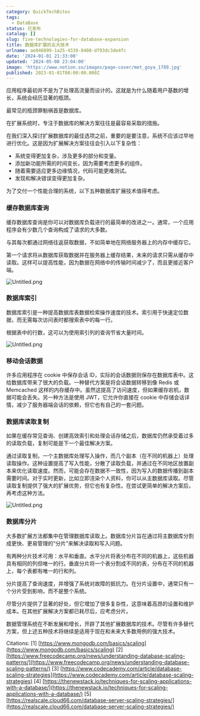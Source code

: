 ```yaml
---
category: QuickTechBites
tags:
  - DataBase
status: 已发布
catalog: []
slug: five-technologies-for-database-expansion
title: 数据库扩展的五大技术
urlname: ae048899-1a25-4338-8408-df93dc3de4fc
date: '2024-01-01 21:33:00'
updated: '2024-05-08 23:04:00'
image: 'https://www.notion.so/images/page-cover/met_goya_1789.jpg'
published: 2023-01-01T08:00:00.000Z
---
```


应用程序最初并不是为了处理高流量而设计的。这就是为什么随着用户基数的增长，系统会经历显著的瓶颈。


最常见的瓶颈罪魁祸首是数据库。


在扩展系统时，专注于数据库的解决方案往往是最容易采取的措施。


在我们深入探讨扩展数据库的最佳选项之前，重要的是要注意，系统不应该过早地进行优化。这是因为扩展解决方案往往会引入以下复杂性：

- 系统变得更加复杂，涉及更多的部分和变量。
- 添加新功能所需的时间变长，因为需要考虑更多的组件。
- 随着需要适应更多边缘情况，代码可能更难测试。
- 发现和解决错误变得更加复杂。

为了交付一个性能合理的系统，以下五种数据库扩展技术值得考虑。


### **缓存数据库查询**


缓存数据库查询是你可以对数据库负载进行的最简单的改进之一。通常，一个应用程序会有少数几个查询构成了请求的大多数。


与其每次都通过网络往返获取数据，不如简单地在网络服务器上的内存中缓存它。


第一个请求将从数据库获取数据并在服务器上缓存结果，未来的请求只需从缓存中读取。这样可以提高性能，因为数据在网络中的传输时间减少了，而且更接近客户端。


![Untitled.png](https://prod-files-secure.s3.us-west-2.amazonaws.com/5d24fe63-e567-4804-86f9-9fdc62e13082/90ccd300-8cb4-4392-a93f-76f7d0b7f352/Untitled.png?X-Amz-Algorithm=AWS4-HMAC-SHA256&X-Amz-Content-Sha256=UNSIGNED-PAYLOAD&X-Amz-Credential=ASIAZI2LB466W3CO6R4N%2F20250415%2Fus-west-2%2Fs3%2Faws4_request&X-Amz-Date=20250415T054004Z&X-Amz-Expires=3600&X-Amz-Security-Token=IQoJb3JpZ2luX2VjEJ3%2F%2F%2F%2F%2F%2F%2F%2F%2F%2FwEaCXVzLXdlc3QtMiJIMEYCIQDNUMS6XSnzat5CMYbBy0p4eKuSCZAX8MEoL7eInHiInAIhAJahojqKT20Xu%2BkDHFr5zELILD7BhNRuECA6liH%2BXM%2FXKv8DCCYQABoMNjM3NDIzMTgzODA1IgxrOgaqOsnePx9CrS8q3AMI4VcVGJVvaU%2B7fM%2FBZoRGmn3t%2FxugkVhSupu8YGXKamqGbuOeZUbCIRAVzERLv%2F5LFzBXPCON3jF4HNEfRKsxWkT6bdXL4sbm4YeXvN6s%2F4YzA5Mj8cnLG4uNU3UZ1%2BTtxefQusPZTmyZa7czFBzIdWRF7O16TED3uY33ViJJ2us%2BnFx4mXlfYnF0bWwv%2BctDhPs1tfXbgIJes9c1ofdjE33rygfQLwuXIo0Ae%2F4TkrT7S9sd0D%2Br9OQITTqURNKO%2Fo7DPGGEbAzXn55HDiQA48As2o43QP1XVsu6ZBy64KioqUKgIizNXxUfmO0KSZ9C7yNEWbimGUzRSL3CMo2AOmfSgjTc0DiYaUY3UauKeURtJwhQf5A%2Fs%2BrtGxLnuovqXHQX%2B%2BHwLwEUh9OnHbHCwMAmcE9iWUjoUh2tJ%2B4Nl9ZdLq4%2BQo2OvTe6JPVQaMnZGyIsyMqvtNzjoD7QnDjMaae4OEs%2BRe7Uk5K1U%2FCRi3A7EyE5weR9%2B%2Ft1oFwW50Di%2BhfQ8N%2FdRDxURY0H6N4rhOwvDd0yhSh1o7jdDGPLBUkUT32EjkJMLELKIMVl2h9RkY9h4CX8xfRVPeMqOShgFqGNLNzLg2gJwxl6SDX1B5QaubUhK08nfP2HCTCmzve%2FBjqkAbkdFHB1ujaDoBmeY%2FIhGRcf48nWjc2yyVMejOC4Codod6rVrkMcvuFJAGLLbTNUuUYm1sym%2By4gxDqBeTonxQcWilqpHxujyuoBG52u1uHw80Tdnp0nF76nlmPqAnYLs6degvCVWMcxs8mW5V1D0RgBdkeykk2%2BWyLwqmwW%2BgrT%2BxkPJvo2PC%2F%2Fmm2QbAdugAHxctJW%2Bb5rBLsWVrwhs%2BPZUZyq&X-Amz-Signature=f86456eb6d40b2a9442242f8b280882323ec205c626a202c16e36a81cc743a2c&X-Amz-SignedHeaders=host&x-id=GetObject)


### **数据库索引**


数据库索引是一种提高数据库表数据检索操作速度的技术。索引用于快速定位数据，而无需每次访问表时都搜索表中的每一行。


根据表中的行数，这可以为使用索引列的查询节省大量时间。


![Untitled.png](https://prod-files-secure.s3.us-west-2.amazonaws.com/5d24fe63-e567-4804-86f9-9fdc62e13082/d4109739-24f9-4adf-abd6-8eec0d12f3c8/Untitled.png?X-Amz-Algorithm=AWS4-HMAC-SHA256&X-Amz-Content-Sha256=UNSIGNED-PAYLOAD&X-Amz-Credential=ASIAZI2LB466W3CO6R4N%2F20250415%2Fus-west-2%2Fs3%2Faws4_request&X-Amz-Date=20250415T054004Z&X-Amz-Expires=3600&X-Amz-Security-Token=IQoJb3JpZ2luX2VjEJ3%2F%2F%2F%2F%2F%2F%2F%2F%2F%2FwEaCXVzLXdlc3QtMiJIMEYCIQDNUMS6XSnzat5CMYbBy0p4eKuSCZAX8MEoL7eInHiInAIhAJahojqKT20Xu%2BkDHFr5zELILD7BhNRuECA6liH%2BXM%2FXKv8DCCYQABoMNjM3NDIzMTgzODA1IgxrOgaqOsnePx9CrS8q3AMI4VcVGJVvaU%2B7fM%2FBZoRGmn3t%2FxugkVhSupu8YGXKamqGbuOeZUbCIRAVzERLv%2F5LFzBXPCON3jF4HNEfRKsxWkT6bdXL4sbm4YeXvN6s%2F4YzA5Mj8cnLG4uNU3UZ1%2BTtxefQusPZTmyZa7czFBzIdWRF7O16TED3uY33ViJJ2us%2BnFx4mXlfYnF0bWwv%2BctDhPs1tfXbgIJes9c1ofdjE33rygfQLwuXIo0Ae%2F4TkrT7S9sd0D%2Br9OQITTqURNKO%2Fo7DPGGEbAzXn55HDiQA48As2o43QP1XVsu6ZBy64KioqUKgIizNXxUfmO0KSZ9C7yNEWbimGUzRSL3CMo2AOmfSgjTc0DiYaUY3UauKeURtJwhQf5A%2Fs%2BrtGxLnuovqXHQX%2B%2BHwLwEUh9OnHbHCwMAmcE9iWUjoUh2tJ%2B4Nl9ZdLq4%2BQo2OvTe6JPVQaMnZGyIsyMqvtNzjoD7QnDjMaae4OEs%2BRe7Uk5K1U%2FCRi3A7EyE5weR9%2B%2Ft1oFwW50Di%2BhfQ8N%2FdRDxURY0H6N4rhOwvDd0yhSh1o7jdDGPLBUkUT32EjkJMLELKIMVl2h9RkY9h4CX8xfRVPeMqOShgFqGNLNzLg2gJwxl6SDX1B5QaubUhK08nfP2HCTCmzve%2FBjqkAbkdFHB1ujaDoBmeY%2FIhGRcf48nWjc2yyVMejOC4Codod6rVrkMcvuFJAGLLbTNUuUYm1sym%2By4gxDqBeTonxQcWilqpHxujyuoBG52u1uHw80Tdnp0nF76nlmPqAnYLs6degvCVWMcxs8mW5V1D0RgBdkeykk2%2BWyLwqmwW%2BgrT%2BxkPJvo2PC%2F%2Fmm2QbAdugAHxctJW%2Bb5rBLsWVrwhs%2BPZUZyq&X-Amz-Signature=bcbc2124eedd9e3146c18ad71feddd3577235036435585d2d4aaa9f852443ff1&X-Amz-SignedHeaders=host&x-id=GetObject)


### **移动会话数据**


许多应用程序在 cookie 中保存会话 ID，实际的会话数据则保存在数据库表中。这给数据库带来了很大的负载。一种替代方案是将会话数据转移到像 Redis 或 Memcached 这样的内存缓存中。虽然这提高了访问速度，但如果缓存宕机，数据可能会丢失。另一种方法是使用 JWT，它允许你直接在 cookie 中存储会话详情，减少了服务器端会话的依赖，但它也有自己的一套问题。


### **数据库读取复制**


如果在缓存常见查询、创建高效索引和处理会话存储之后，数据库仍然承受着过多的读取负载，复制可能是下一个最佳解决方案。


通过读取复制，一个主数据库处理写入操作，而几个副本（在不同的机器上）处理读取操作。这种设置提高了写入性能，分散了读取负载，并通过在不同地区放置副本来优化读取速度。然而，可能会存在数据不一致性，因为写入的数据传播到副本需要时间。对于实时更新，比如立即渲染个人资料，你可以从主数据库读取。尽管读取复制提供了强大的扩展优势，但它也有复杂性。在尝试更简单的解决方案后，再考虑这种方法。


![Untitled.png](https://prod-files-secure.s3.us-west-2.amazonaws.com/5d24fe63-e567-4804-86f9-9fdc62e13082/24928cbe-8502-42c3-8c51-57b72171cc67/Untitled.png?X-Amz-Algorithm=AWS4-HMAC-SHA256&X-Amz-Content-Sha256=UNSIGNED-PAYLOAD&X-Amz-Credential=ASIAZI2LB466W3CO6R4N%2F20250415%2Fus-west-2%2Fs3%2Faws4_request&X-Amz-Date=20250415T054004Z&X-Amz-Expires=3600&X-Amz-Security-Token=IQoJb3JpZ2luX2VjEJ3%2F%2F%2F%2F%2F%2F%2F%2F%2F%2FwEaCXVzLXdlc3QtMiJIMEYCIQDNUMS6XSnzat5CMYbBy0p4eKuSCZAX8MEoL7eInHiInAIhAJahojqKT20Xu%2BkDHFr5zELILD7BhNRuECA6liH%2BXM%2FXKv8DCCYQABoMNjM3NDIzMTgzODA1IgxrOgaqOsnePx9CrS8q3AMI4VcVGJVvaU%2B7fM%2FBZoRGmn3t%2FxugkVhSupu8YGXKamqGbuOeZUbCIRAVzERLv%2F5LFzBXPCON3jF4HNEfRKsxWkT6bdXL4sbm4YeXvN6s%2F4YzA5Mj8cnLG4uNU3UZ1%2BTtxefQusPZTmyZa7czFBzIdWRF7O16TED3uY33ViJJ2us%2BnFx4mXlfYnF0bWwv%2BctDhPs1tfXbgIJes9c1ofdjE33rygfQLwuXIo0Ae%2F4TkrT7S9sd0D%2Br9OQITTqURNKO%2Fo7DPGGEbAzXn55HDiQA48As2o43QP1XVsu6ZBy64KioqUKgIizNXxUfmO0KSZ9C7yNEWbimGUzRSL3CMo2AOmfSgjTc0DiYaUY3UauKeURtJwhQf5A%2Fs%2BrtGxLnuovqXHQX%2B%2BHwLwEUh9OnHbHCwMAmcE9iWUjoUh2tJ%2B4Nl9ZdLq4%2BQo2OvTe6JPVQaMnZGyIsyMqvtNzjoD7QnDjMaae4OEs%2BRe7Uk5K1U%2FCRi3A7EyE5weR9%2B%2Ft1oFwW50Di%2BhfQ8N%2FdRDxURY0H6N4rhOwvDd0yhSh1o7jdDGPLBUkUT32EjkJMLELKIMVl2h9RkY9h4CX8xfRVPeMqOShgFqGNLNzLg2gJwxl6SDX1B5QaubUhK08nfP2HCTCmzve%2FBjqkAbkdFHB1ujaDoBmeY%2FIhGRcf48nWjc2yyVMejOC4Codod6rVrkMcvuFJAGLLbTNUuUYm1sym%2By4gxDqBeTonxQcWilqpHxujyuoBG52u1uHw80Tdnp0nF76nlmPqAnYLs6degvCVWMcxs8mW5V1D0RgBdkeykk2%2BWyLwqmwW%2BgrT%2BxkPJvo2PC%2F%2Fmm2QbAdugAHxctJW%2Bb5rBLsWVrwhs%2BPZUZyq&X-Amz-Signature=f8bbf7166ca47ba9f4bf24ede880929a7778e2808c6a7313cb28d284327560bd&X-Amz-SignedHeaders=host&x-id=GetObject)


### **数据库分片**


大多数扩展方法都集中在管理数据库读取上。数据库分片旨在通过将主数据库分割成更快、更易管理的“分片”来解决读取和写入问题。


有两种分片技术可用：水平和垂直。水平分片将表分布在不同的机器上，这些机器具有相同的列但唯一的行。垂直分片将一个表分割成不同的表，分布在不同的机器上，每个表都有唯一的行和列。


分片提高了查询速度，并增强了系统对故障的抵抗力。在分片设置中，通常只有一个分片受到影响，而不是整个系统。


尽管分片提供了显著的好处，但它增加了很多复杂性，这意味着高昂的设置和维护成本。在其他扩展解决方案都已耗尽后，应考虑分片。


数据管理系统在不断发展和增长，开辟了其他扩展数据库的技术。尽管有许多替代方案，但上述五种技术将继续是适用于现在和未来大多数用例的强大技术。


Citations:
[1] [https://www.mongodb.com/basics/scaling](https://www.mongodb.com/basics/scaling)
[2] [https://www.freecodecamp.org/news/understanding-database-scaling-patterns/](https://www.freecodecamp.org/news/understanding-database-scaling-patterns/)
[3] [https://www.codecademy.com/article/database-scaling-strategies](https://www.codecademy.com/article/database-scaling-strategies)
[4] [https://thenewstack.io/techniques-for-scaling-applications-with-a-database/](https://thenewstack.io/techniques-for-scaling-applications-with-a-database/)
[5] [https://realscale.cloud66.com/database-server-scaling-strategies/](https://realscale.cloud66.com/database-server-scaling-strategies/)

